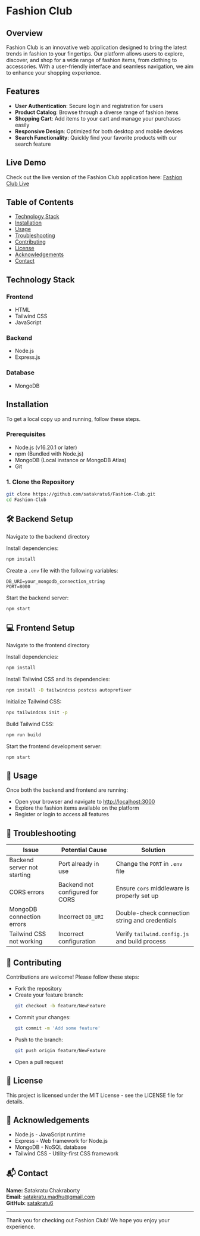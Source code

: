 # Fashion Club

## Overview
Fashion Club is an innovative web application designed to bring the latest trends in fashion to your fingertips. Our platform allows users to explore, discover, and shop for a wide range of fashion items, from clothing to accessories. With a user-friendly interface and seamless navigation, we aim to enhance your shopping experience.

## Features
- **User Authentication**: Secure login and registration for users
- **Product Catalog**: Browse through a diverse range of fashion items
- **Shopping Cart**: Add items to your cart and manage your purchases easily
- **Responsive Design**: Optimized for both desktop and mobile devices
- **Search Functionality**: Quickly find your favorite products with our search feature

## Live Demo
Check out the live version of the Fashion Club application here: [Fashion Club Live](https://fashion-club-2tnk.vercel.app/)



## Table of Contents
- [Technology Stack](#technology-stack)
- [Installation](#installation)
- [Usage](#usage)
- [Troubleshooting](#troubleshooting)
- [Contributing](#contributing)
- [License](#license)
- [Acknowledgements](#acknowledgements)
- [Contact](#contact)

## Technology Stack
### Frontend
- HTML
- Tailwind CSS
- JavaScript

### Backend
- Node.js
- Express.js

### Database
- MongoDB

## Installation
To get a local copy up and running, follow these steps.

### Prerequisites
- Node.js (v16.20.1 or later)
- npm (Bundled with Node.js)
- MongoDB (Local instance or MongoDB Atlas)
- Git

### 1. Clone the Repository
```bash
git clone https://github.com/satakratu6/Fashion-Club.git
cd Fashion-Club
```
## 🛠️ Backend Setup

Navigate to the backend directory

Install dependencies:

```bash
npm install
```

Create a `.env` file with the following variables:

```env
DB_URI=your_mongodb_connection_string
PORT=8000
```

Start the backend server:

```bash
npm start
```

## 💻 Frontend Setup

Navigate to the frontend directory

Install dependencies:

```bash
npm install
```

Install Tailwind CSS and its dependencies:

```bash
npm install -D tailwindcss postcss autoprefixer
```

Initialize Tailwind CSS:

```bash
npx tailwindcss init -p
```

Build Tailwind CSS:

```bash
npm run build
```

Start the frontend development server:

```bash
npm start
```

## 🚀 Usage

Once both the backend and frontend are running:

- Open your browser and navigate to [http://localhost:3000](http://localhost:3000)
- Explore the fashion items available on the platform
- Register or login to access all features

## 🧩 Troubleshooting

| Issue                      | Potential Cause                | Solution                                      |
|---------------------------|--------------------------------|-----------------------------------------------|
| Backend server not starting | Port already in use            | Change the `PORT` in `.env` file              |
| CORS errors                | Backend not configured for CORS | Ensure `cors` middleware is properly set up   |
| MongoDB connection errors | Incorrect `DB_URI`             | Double-check connection string and credentials |
| Tailwind CSS not working  | Incorrect configuration         | Verify `tailwind.config.js` and build process |

## 🤝 Contributing

Contributions are welcome! Please follow these steps:

- Fork the repository
- Create your feature branch:
  ```bash
  git checkout -b feature/NewFeature
  ```
- Commit your changes:
  ```bash
  git commit -m 'Add some feature'
  ```
- Push to the branch:
  ```bash
  git push origin feature/NewFeature
  ```
- Open a pull request

## 📄 License

This project is licensed under the MIT License - see the LICENSE file for details.

## 🙏 Acknowledgements

- Node.js - JavaScript runtime
- Express - Web framework for Node.js
- MongoDB - NoSQL database
- Tailwind CSS - Utility-first CSS framework

## 📬 Contact

**Name:** Satakratu Chakraborty  
**Email:** [satakratu.madhu@gmail.com](mailto:satakratu.madhu@gmail.com)  
**GitHub:** [satakratu6](https://github.com/satakratu6)

---

Thank you for checking out Fashion Club! We hope you enjoy your experience.
